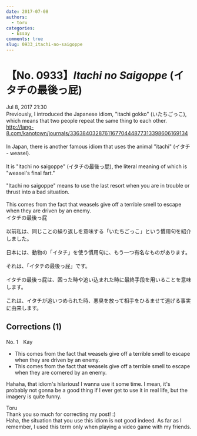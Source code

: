```yaml
---
date: 2017-07-08
authors:
  - toru
categories:
  - Essay
comments: true
slug: 0933_itachi-no-saigoppe
---
```


# 【No. 0933】<strong><em>Itachi no Saigoppe</strong></em> (イタチの最後っ屁)
<div class="date">Jul 8, 2017 21:30</div>
<div id="post"><div id="body_show_ori">
Previously, I introduced the Japanese idiom, "itachi gokko" (いたちごっこ), which means that two people repeat the same thing to each other.<br/><a href="http://lang-8.com/kanotown/journals/336384032876116770444877313398606169134" target="_blank">http://lang-8.com/kanotown/journals/336384032876116770444877313398606169134</a><br/><br/>In Japan, there is another famous idiom that uses the animal "itachi" (イタチ - weasel).<br/><br/>It is "itachi no saigoppe" (イタチの最後っ屁), the literal meaning of which is "weasel's final fart."<br/><br/>"Itachi no saigoppe" means to use the last resort when you are in trouble or thrust into a bad situation.<br/><br/>This comes from the fact that weasels give off a terrible smell to escape when they are driven by an enemy.
</div></div>

<!-- more -->

<div id="post_ja"><div id="body_show_mo">
イタチの最後っ屁<br/><br/>以前私は、同じことの繰り返しを意味する「いたちごっこ」という慣用句を紹介しました。<br/><br/>日本には、動物の「イタチ」を使う慣用句に、もう一つ有名なものがあります。<br/><br/>それは、「イタチの最後っ屁」です。<br/><br/>イタチの最後っ屁は、困った時や追い込まれた時に最終手段を用いることを意味します。<br/><br/>これは、イタチが追いつめられた時、悪臭を放って相手をひるませて逃げる事実に由来します。
</div></div>

## Corrections (1)
<div id="block"><div class="first_name"> No. 1　<span class="just_name">Kay</span></div><div id="block2">
<ul class="correction_field">
<li class="incorrect">This comes from the fact that weasels give off a terrible smell to escape when they are driven by an enemy.</li>
<li class="corrected correct">
This comes from the fact that weasels give off a terrible smell to escape when they are <span class="f_blue">cornered </span>by an enemy.
</li>
</ul>
<p class="comment_small">
 Hahaha, that idiom's hilarious!  I wanna use it some time. I mean, it's probably not gonna be a good thing if I ever get to use it in real life, but the imagery is quite funny.
</p>

</div><div class="name"><span class="just_name">Toru</span><br>
Thank you so much for correcting my post! :)<br/>Haha, the situation that you use this idiom is not good indeed. As far as I remember, I used this term only when playing a video game with my friends.
</div>
</div>
